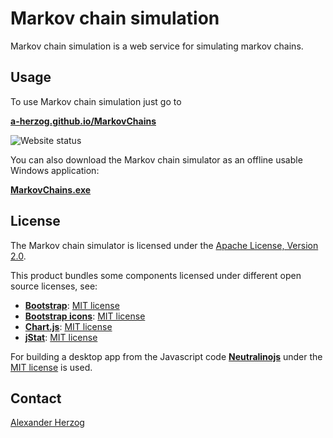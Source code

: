 # Markov chain simulation

Markov chain simulation is a web service for simulating markov chains.

## Usage

To use Markov chain simulation just go to

**[a-herzog.github.io/MarkovChains](https://a-herzog.github.io/MarkovChains/)**

![Website status](https://img.shields.io/website?url=https%3A%2F%2Fa-herzog.github.io%2FMarkovChains%2F)

You can also download the Markov chain simulator as an offline usable Windows application:

**[MarkovChains.exe](https://github.com/A-Herzog/MarkovChains/releases/latest/download/MarkovChains.exe)**

## License

The Markov chain simulator is licensed under the [Apache License, Version 2.0](https://www.apache.org/licenses/LICENSE-2.0).

This product bundles some components licensed under different open source licenses, see:

- [**Bootstrap**](https://getbootstrap.com/): [MIT license](https://opensource.org/license/mit/)
- [**Bootstrap icons**](https://icons.getbootstrap.com): [MIT license](https://opensource.org/license/mit/)
- [**Chart.js**](https://www.chartjs.org): [MIT license](https://opensource.org/license/mit/)
- [**jStat**](http://jstat.github.io/): [MIT license](https://opensource.org/license/mit/)

For building a desktop app from the Javascript code [**Neutralinojs**](https://neutralino.js.org/) under the
[MIT license](https://opensource.org/license/mit/) is used.

## Contact

[Alexander Herzog](https://github.com/A-Herzog)